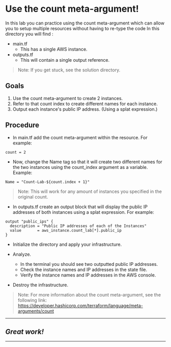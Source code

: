 # Use the count meta-argument!
In this lab you can practice using the count meta-argument which can allow you to setup multiple resources without having to re-type the code
In this directory you will find :
- main.tf 
  - This has a single AWS instance. 
- outputs.tf
  - This will contain a single output reference.

> Note: If you get stuck, see the solution directory.

## Goals
1. Use the count meta-argument to create 2 instances.
2. Refer to that count index to create different names for each instance.
3. Output each instance's public IP address. (Using a splat expression.)

## Procedure
- In main.tf add the count meta-argument within the resource. For example:

`count = 2`

- Now, change the Name tag so that it will create two different names for the two instances using the count_index argument as a variable. Example:

`Name = "Count-Lab-${count.index + 1}"`

> Note: This will work for any amount of instances you specified in the original count.

- In outputs.tf create an output block that will display the public IP addresses of both instances using a splat expression. For example:

```
output "public_ips" {
  description = "Public IP addresses of each of the Instances"
  value       = aws_instance.count_lab[*].public_ip
}
```

- Initialize the directory and apply your infrastructure. 

- Analyze. 
  - In the terminal you should see two outputted public IP addresses.
  - Check the instance names and IP addresses in the state file.
  - Verify the instance names and IP addresses in the AWS console.

- Destroy the infrastructure.

> Note: For more information about the count meta-argument, see the following link: https://developer.hashicorp.com/terraform/language/meta-arguments/count

---
## *Great work!*
---